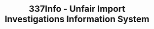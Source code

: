 ---
bigquery: https://console.cloud.google.com/bigquery?p=patents-public-data&d=usitc_investigations&page=dataset&project=sheets-management-319211
citation: US International Trade Commission 337Info Unfair Import Investigations Information
  System
contributors: US International Trade Comission
cost: None
description: US International Trade Commission 337Info Unfair Import Investigations
  Information System contains data on investigations done under Section 337. Section
  337 declares the infringement of certain statutory intellectual property rights
  and other forms of unfair competition in import trade to be unlawful practices.
  Most Section 337 investigations involve allegations of patent or registered trademark
  infringement.
documentation: FAQ and tutorial available on the site
last_edit: Mon, 04 Apr 2022 19:10:40 GMT
location: https://pubapps2.usitc.gov/337external/
maintained_by: US International Trade Comission
schema_fields: '[''cafcAppeals'', ''internalRemand'', ''finalIdOnViolationDue'', ''currentStatus'',
  ''endDateMarkmanHearing'', ''dateComplaintFiled'', ''trademarkNumbers'', ''finalDetNoViolation'',
  ''actualStartDateEvidHear'', ''reportingRequirements'', ''scheduledEndDateEvidHear'',
  ''gcAttorney'', ''actualEndDateEvidHear'', ''currentActiveALJ'', ''scheduledStartDateEvidHear'',
  ''complainant'', ''targetDate'', ''title'', ''startDateMarkmanHearing'', ''invUnfairAct'',
  ''markmanHearing'', ''lastUpdated'', ''teoIdIssueDate'', ''investigationNo'', ''ouiiParticipation'',
  ''finalIdOnViolationIssue'', ''teoIdDueDate'', ''dateCreated'', ''finalDetViolation'',
  ''copyrightNumbers'', ''aljAssigned'', ''dateOfPublicationFrNotice'', ''teoProceedingInvolved'',
  ''publication_number'', ''investigationTermDate'', ''htsNumbers'', ''id'', ''patentNumbers'',
  ''patentNumber'', ''respondent'', ''investigationType'', ''ouiiAttorney'', ''teoReliefGranted'',
  ''issueDateOtherNonFinal'', ''docketNo'']'
shortname: unfair_import_investigations
tags:
- import
- legal
- trade
timeframe: 2008-2021 (prior to 2008 downloadable as a JSON file)
title: 337Info - Unfair Import Investigations Information System
uuid: 2721f5ec-e599-4890-9265-9706719fc71e
---